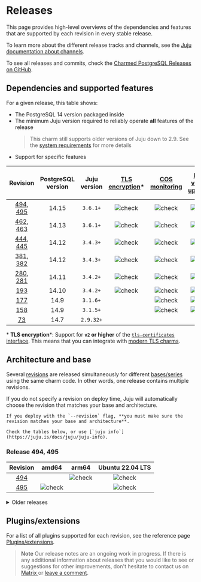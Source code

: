 # Releases

This page provides high-level overviews of the dependencies and features that are supported by each revision in every stable release.

To learn more about the different release tracks and channels, see the [Juju documentation about channels](https://juju.is/docs/juju/channel#risk).

To see all releases and commits, check the [Charmed PostgreSQL Releases on GitHub](https://github.com/canonical/postgresql-k8s-operator/releases).

## Dependencies and supported features

For a given release, this table shows:
* The PostgreSQL 14 version packaged inside
* The minimum Juju version required to reliably operate **all** features of the release
   > This charm still supports older versions of Juju down to 2.9. See the [system requirements](/reference/system-requirements) for more details
* Support for specific features

| Revision | PostgreSQL version | Juju version | [TLS encryption](/)* | [COS monitoring](/) | [Minor version upgrades](/how-to/upgrade/index) | [Cross-regional async replication](/how-to/cross-regional-async-replication/index) | [Point-in-time recovery](/how-to/back-up-and-restore/restore-a-backup) | [PITR Timelines](/how-to/back-up-and-restore/restore-a-backup) |
|:---:|:---:|:---:|:---:|:---:|:---:|:---:|:---:|:---:|
| [494], [495] | 14.15 | `3.6.1+` | ![check] | ![check] | ![check] | ![check] | ![check] | ![check] |
| [462], [463] | 14.13 | `3.6.1+` | ![check] | ![check] | ![check] | ![check] | ![check] | ![check] |
| [444], [445] | 14.12 | `3.4.3+` | ![check] | ![check] | ![check] | ![check] | ![check] | |
| [381], [382] | 14.12 | `3.4.3+` | ![check] | ![check] | ![check] | ![check] | ![check] | |
| [280], [281] | 14.11 | `3.4.2+` | ![check] | ![check] | ![check] | ![check] | |
| [193] | 14.10 | `3.4.2+` | ![check] | ![check] | ![check] | ![check] | |
| [177] | 14.9 | `3.1.6+` |  | ![check] | ![check] | |
| [158] | 14.9 | `3.1.5+` |  | ![check] | ![check] | |
| [73]  | 14.7 | `2.9.32+` |  |  | |

\* **TLS encryption***: Support for **`v2` or higher** of the [`tls-certificates` interface](https://charmhub.io/tls-certificates-interface/libraries/tls_certificates). This means that you can integrate with [modern TLS charms](https://charmhub.io/topics/security-with-x-509-certificates).

## Architecture and base

Several [revisions](https://juju.is/docs/sdk/revision) are released simultaneously for different [bases/series](https://juju.is/docs/juju/base) using the same charm code. In other words, one release contains multiple revisions.

If you do not specify a revision on deploy time, Juju will automatically choose the revision that matches your base and architecture.

```{caution}
If you deploy with the `--revision` flag, **you must make sure the revision matches your base and architecture**. 

Check the tables below, or use [`juju info`](https://juju.is/docs/juju/juju-info).
```


### Release 494, 495

| Revision | amd64 | arm64 | Ubuntu 22.04 LTS
|:--------:|:-----:|:-----:|:-----:|
|[494]  |   | ![check] |  ![check]  |
|[495] | ![check] | |  ![check]  |

<details>
<summary>Older releases</summary>

| Revision | amd64 | arm64 | Ubuntu 22.04 LTS
|:--------:|:-----:|:-----:|:-----:|
|[462] |![check] |          | ![check] |
|[463] |         | ![check] | ![check] |
|[445] |         | ![check] | ![check] |
|[444] |![check] |          | ![check] |
|[382] |         | ![check] | ![check] |
|[381] |![check] |          | ![check] |
|[281] |![check] |          | ![check] |
|[280] |         |![check]  | ![check] |
|[193] |![check] |          | ![check] |
|[177] |![check] |          | ![check] |
|[158] |![check] |          | ![check] |
|[73]  |![check] |          | ![check] |

</details>

## Plugins/extensions

For a list of all plugins supported for each revision, see the reference page [Plugins/extensions](/reference/plugins-extensions).


> **Note** Our release notes are an ongoing work in progress. If there is any additional information about releases that you would like to see or suggestions for other improvements, don't hesitate to contact us on [Matrix ](https://matrix.to/#/#charmhub-data-platform:ubuntu.com) or [leave a comment](https://discourse.charmhub.io/t/charmed-postgresql-k8s-reference-release-notes/11872).

<!-- LINKS -->
[494]: https://github.com/canonical/postgresql-k8s-operator/releases/tag/rev494
[495]: https://github.com/canonical/postgresql-k8s-operator/releases/tag/rev494

[462]: https://github.com/canonical/postgresql-k8s-operator/releases/tag/rev462
[463]: https://github.com/canonical/postgresql-k8s-operator/releases/tag/rev462

[445]: https://github.com/canonical/postgresql-k8s-operator/releases/tag/rev444
[444]: https://github.com/canonical/postgresql-k8s-operator/releases/tag/rev444

[382]: https://github.com/canonical/postgresql-k8s-operator/releases/tag/rev381
[381]: [/t/15442](https://github.com/canonical/postgresql-k8s-operator/releases/tag/rev381)

[281]: https://github.com/canonical/postgresql-k8s-operator/releases/tag/rev280
[280]: https://github.com/canonical/postgresql-k8s-operator/releases/tag/rev280

[193]: https://github.com/canonical/postgresql-k8s-operator/releases/tag/rev193
[177]: https://github.com/canonical/postgresql-k8s-operator/releases/tag/rev177
[158]: https://github.com/canonical/postgresql-k8s-operator/releases/tag/rev158
[73]: https://github.com/canonical/postgresql-k8s-operator/releases/tag/rev73

<!--BADGES-->
[check]: https://img.icons8.com/color/20/checkmark--v1.png

